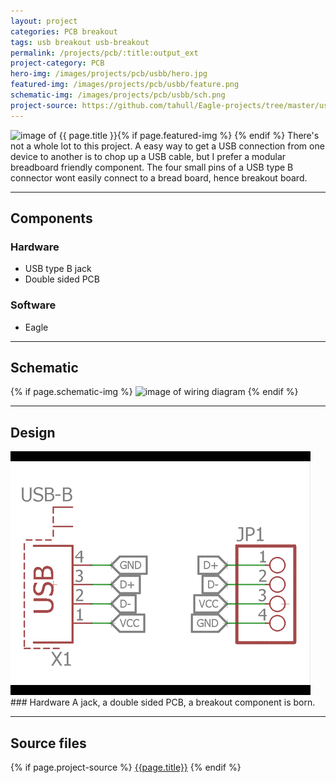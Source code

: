 ```yaml
---
layout: project
categories: PCB breakout
tags: usb breakout usb-breakout
permalink: /projects/pcb/:title:output_ext
project-category: PCB
hero-img: /images/projects/pcb/usbb/hero.jpg
featured-img: /images/projects/pcb/usbb/feature.png
schematic-img: /images/projects/pcb/usbb/sch.png
project-source: https://github.com/tahull/Eagle-projects/tree/master/usbbreakout
---
```


{% if page.featured-img %}
  <img src="{{ page.featured-img }}" alt="image of {{ page.title }}" title = "{{ page.title }}" class="img-fluid mr-3" style="float:left;"/>{% endif %}
There's not a whole lot to this project. A easy way to get a USB connection from one device to another is to chop up a USB cable, but I prefer a modular breadboard friendly component. The four small pins of a USB type B connector wont easily connect to a bread board, hence breakout board.

---
## Components
### Hardware
- USB type B jack
- Double sided PCB

### Software
- Eagle

---
## Schematic
{% if page.schematic-img %}
  <img src="{{ page.schematic-img }}" alt="image of wiring diagram" title="wiring diagram" class="img-fluid"/>
{% endif %}

---
## Design
<img src="/images/projects/pcb/usbb/slide-show.gif" alt="image of pcb layers" title="pcb layers" class="img-fluid"/>
### Hardware
A jack, a double sided PCB, a breakout component is born.

---
## Source files
{% if page.project-source %}
  <a href="{{ page.project-source }}">{{page.title}}</a>
{% endif %}
